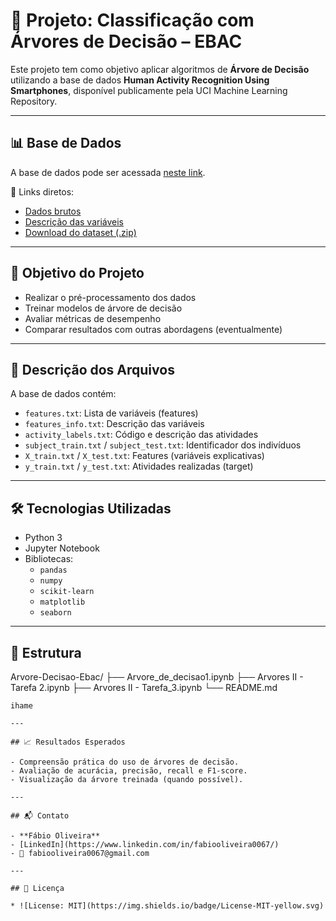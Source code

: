 
# 🌳 Projeto: Classificação com Árvores de Decisão – EBAC

Este projeto tem como objetivo aplicar algoritmos de **Árvore de Decisão** utilizando a base de dados **Human Activity Recognition Using Smartphones**, disponível publicamente pela UCI Machine Learning Repository.

---

## 📊 Base de Dados

A base de dados pode ser acessada [neste link](https://archive.ics.uci.edu/ml/datasets/human+activity+recognition+using+smartphones).

📁 Links diretos:
- [Dados brutos](https://archive.ics.uci.edu/ml/machine-learning-databases/00240/)
- [Descrição das variáveis](https://archive.ics.uci.edu/ml/machine-learning-databases/00240/UCI%20HAR%20Dataset.names)
- [Download do dataset (.zip)](https://archive.ics.uci.edu/ml/machine-learning-databases/00240/UCI%20HAR%20Dataset.zip)

---

## 🧠 Objetivo do Projeto

- Realizar o pré-processamento dos dados
- Treinar modelos de árvore de decisão
- Avaliar métricas de desempenho
- Comparar resultados com outras abordagens (eventualmente)

---

## 🧾 Descrição dos Arquivos

A base de dados contém:

- `features.txt`: Lista de variáveis (features)
- `features_info.txt`: Descrição das variáveis
- `activity_labels.txt`: Código e descrição das atividades
- `subject_train.txt` / `subject_test.txt`: Identificador dos indivíduos
- `X_train.txt` / `X_test.txt`: Features (variáveis explicativas)
- `y_train.txt` / `y_test.txt`: Atividades realizadas (target)

---

## 🛠️ Tecnologias Utilizadas

- Python 3
- Jupyter Notebook
- Bibliotecas:
  - `pandas`
  - `numpy`
  - `scikit-learn`
  - `matplotlib`
  - `seaborn`

---

## 📁 Estrutura


Arvore-Decisao-Ebac/ ├── Arvore_de_decisao1.ipynb ├── Arvores II - Tarefa 2.ipynb ├── Arvores II - Tarefa_3.ipynb └── README.md

    ihame
    
    ---

    ## 📈 Resultados Esperados

    - Compreensão prática do uso de árvores de decisão.
    - Avaliação de acurácia, precisão, recall e F1-score.
    - Visualização da árvore treinada (quando possível).

    ---

    ## 📬 Contato

    - **Fábio Oliveira**  
    - [LinkedIn](https://www.linkedin.com/in/fabiooliveira0067/)  
    - 📧 fabiooliveira0067@gmail.com

    ---

    ## 📜 Licença

    * ![License: MIT](https://img.shields.io/badge/License-MIT-yellow.svg)

